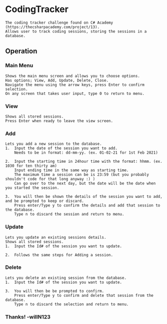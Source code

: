 # CodingTracker

    The coding tracker challenge found on C# Academy (https://thecsharpacademy.com/project/13).
    Allows user to track coding sessions, storing the sessions in a database.

## Operation

### Main Menu

    Shows the main menu screen and allows you to choose options.
    Has options; View, Add, Update, Delete, Close.
    Navigate the menu using the arrow keys, press Enter to confirm selection.
    On any screen that takes user input, type 0 to return to menu.

### View

    Shows all stored sessions.
    Press Enter when ready to leave the view screen.

### Add

    Lets you add a new session to the database.
    1.  Input the date of the session you want to add.
	    Needs to be in format: dd-mm-yy. (ex. 01-02-21 for 1st Feb 2021)

    2.  Input the starting time in 24hour time with the format: hhmm. (ex. 1030 for ten thirty am)
	    Input ending time in the same way as starting time.
	    The maximum time a session can be is 23:59 (but you probably shouldn't code for that long anyway :) )
	    Can go over to the next day, but the date will be the date when you started the session.

    3.  You will then be shown the details of the session you want to add, and be prompted to keep or discard.
	    Press enter/Type y to confirm the details and add that session to the database.
	    Type n to discard the session and return to menu.

### Update

    Lets you update an existing sessions details.
    Shows all stored sessions.
    1.  Input the Id# of the session you want to update.

    2.  Follows the same steps for Adding a session.

### Delete

    Lets you delete an existing session from the database.
    1.  Input the Id# of the session you want to update.

    3.  You will then be be prompted to confirm.
		Press enter/Type y to confirm and delete that session from the database.
		Type n to discard the selection and return to menu.

### Thanks! -willN123